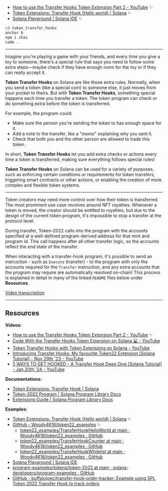 - [How to use the Transfer Hooks Token Extension Part 2 - YouTube](https://www.youtube.com/watch?v=LsduWRtT3r8) ✨
- [Token Extensions: Transfer Hook (Hello world) | Solana](https://solana.com/developers/guides/token-extensions/transfer-hook#hello-world-transfer-hook) ✨
- [Solana Playground | Solana IDE](https://beta.solpg.io/github.com/solana-developers/anchor-transfer-hook/tree/hello_world) ✨

```bash
cd token_transfer_hooks
anchor b
npm i chai
code .
```



--------




Imagine you're playing a game with your friends, and every time you give a toy to someone, there's a special rule that says you need to follow some extra steps—maybe check if they have enough room for the toy or if they can really accept it.

**Token Transfer Hooks** on Solana are like those extra rules. Normally, when you send a token (like a special coin) to someone else, it just moves from your pocket to theirs. But with **Token Transfer Hooks**, something special happens each time you transfer a token. The token program can check or do something extra before the token is transferred.

For example, the program could:
- Make sure the person you're sending the token to has enough space for it.
- Add a note to the transfer, like a "_memo_" explaining why you sent it.
- Check that both you and the other person are allowed to trade this token.

In short, **Token Transfer Hooks** let you add extra checks or actions every time a token is transferred, making sure everything follows special rules!

**Token Transfer Hooks** on Solana can be used for a variety of purposes, such as enforcing certain conditions or requirements for token transfers, triggering smart contracts or other actions, or enabling the creation of more complex and flexible token systems.


--------

Token creators may need more control over how their token is transferred. The most prominent use case revolves around NFT royalties. Whenever a token is moved, the creator should be entitled to royalties, but due to the design of the current token program, it's impossible to stop a transfer at the protocol level.

During transfer, Token-2022 calls into the program with the accounts specified at a well-defined program-derived address for that mint and program id. This call happens after all other transfer logic, so the accounts reflect the _end_ state of the transfer.

When interacting with a transfer-hook program, it's possible to send an instruction - such as `Execute` (transfer) - to the program with only the accounts required for the `Transfer` instruction, and any extra accounts that the program may require are automatically resolved on-chain! This process is explained in detail in many of the linked `README` files below under **Resources**.

[Video transcription](./transcription_hook_video.md)

--------

## Resources

**Videos:**
- [How to use the Transfer Hooks Token Extension Part 2 - YouTube](https://www.youtube.com/watch?v=LsduWRtT3r8) ✨
- [Code With the Transfer Hooks Token Extension on Solana 💻 - YouTube](https://www.youtube.com/shorts/44PTgUm7OiM)
- [Token Transfer Hooks with Token Extensions on Solana - YouTube](https://www.youtube.com/watch?v=Cc6CZWd-iMw)
- [Introducing Transfer Hooks: My favourite Token22 Extension [Solana Tutorial] - Nov 29th '23 - YouTube](https://www.youtube.com/watch?v=pcdy-7KIJhU)
- [5 WAYS TO GET HOOKED - A Transfer Hook Deep Dive [Solana Tutorial] - Jan 20th '24 - YouTube](https://www.youtube.com/watch?v=Sr-HiJdbf6w)

**Documentations:**
- [Token Extensions: Transfer Hook | Solana](https://solana.com/developers/guides/token-extensions/transfer-hook#custom-transfer-hook-instruction)
- [Token-2022 Program | Solana Program Library Docs](https://spl.solana.com/token-2022)
- [Extensions Guide | Solana Program Library Docs](https://spl.solana.com/token-2022/extensions#transfer-hook)

**Examples:**
- [Token Extensions: Transfer Hook (Hello world) | Solana](https://solana.com/developers/guides/token-extensions/transfer-hook#hello-world-transfer-hook) ✨
- [GitHub - Woody4618/token22_examples](https://github.com/Woody4618/token22_examples/tree/main) ✨
  - [token22_examples/TransferHookHelloWorld at main · Woody4618/token22_examples · GitHub](https://github.com/Woody4618/token22_examples/tree/main/TransferHookHelloWorld)
  - [token22_examples/TransferHookCounter at main · Woody4618/token22_examples · GitHub](https://github.com/Woody4618/token22_examples/tree/main/TransferHookCounter)
  - [token22_examples/TransferHookWhitelist at main · Woody4618/token22_examples · GitHub](https://github.com/Woody4618/token22_examples/tree/main/TransferHookWhitelist)
- [Solana Playground | Solana IDE](https://beta.solpg.io/github.com/solana-developers/anchor-transfer-hook/tree/hello_world)
- [program-examples/tokens/token-2022 at main · solana-developers/program-examples · GitHub](https://github.com/solana-developers/program-examples/tree/main/tokens/token-2022)
- [GitHub - buffalojoec/transfer-hook-order-tracker: Example using SPL Token 2022 Transfer Hook to track orders](https://github.com/buffalojoec/transfer-hook-order-tracker)
